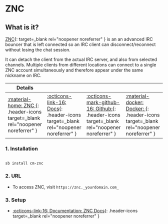 # ZNC

## What is it?

[ZNC](https://wiki.znc.in/ZNC){: target=_blank rel="noopener noreferrer" } is an an advanced IRC bouncer that is left connected so an IRC client can disconnect/reconnect without losing the chat session.

It can detach the client from the actual IRC server, and also from selected channels. Multiple clients from different locations can connect to a single ZNC account simultaneously and therefore appear under the same nickname on IRC.

| Details     |             |             |             |
|-------------|-------------|-------------|-------------|
| [:material-home: ZNC ](https://wiki.znc.in/ZNC){: .header-icons target=_blank rel="noopener noreferrer" } | [:octicons-link-16: Docs](https://wiki.znc.in/ZNC){: .header-icons target=_blank rel="noopener noreferrer" } | [:octicons-mark-github-16: Github:](https://github.com/linuxserver/docker-znc){: .header-icons target=_blank rel="noopener noreferrer" } | [:material-docker: Docker: ](https://hub.docker.com/r/linuxserver/znc){: .header-icons target=_blank rel="noopener noreferrer" } |


### 1. Installation

``` shell

sb install cm-znc

```

### 2. URL

- To access ZNC, visit `https://znc._yourdomain.com_`

### 3. Setup

- [:octicons-link-16: Documentation: ZNC Docs](https://wiki.znc.in/ZNC){: .header-icons target=_blank rel="noopener noreferrer" }
